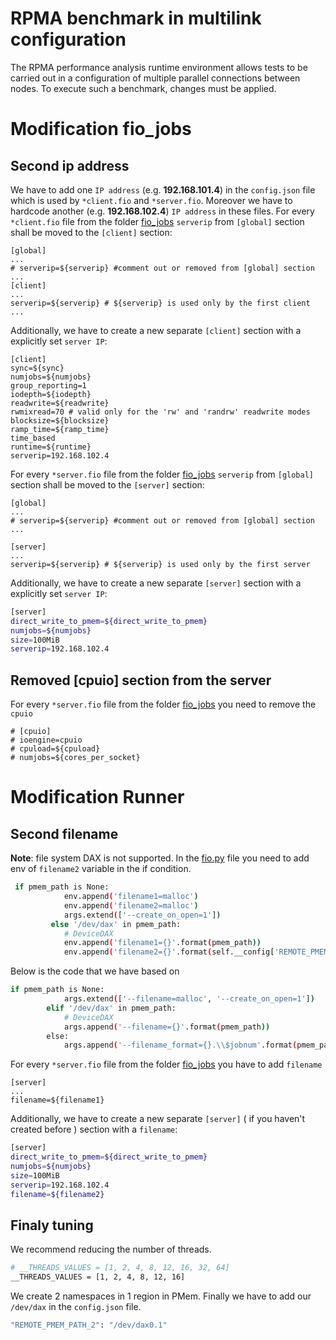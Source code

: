 # RPMA benchmark in multilink configuration

The RPMA performance analysis runtime environment allows tests to be carried out in a configuration of multiple parallel connections between nodes.
To execute such a benchmark, changes must be applied.
# Modification fio_jobs
## Second ip address
We have to add one `IP address` (e.g. **192.168.101.4**) in the `config.json` file which is used by `*client.fio` and `*server.fio`. 
Moreover we have to hardcode another (e.g. **192.168.102.4**) `IP address` in these files.
For every `*client.fio` file from the folder [fio_jobs](./tools/perf/fio_jobs) `serverip` from `[global]` section shall be moved to the `[client]` section:
```
[global]
...
# serverip=${serverip} #comment out or removed from [global] section
...
[client] 
...
serverip=${serverip} # ${serverip} is used only by the first client
...
```
Additionally, we have to create a new separate `[client]` section with a explicitly set `server IP`:
```
[client]
sync=${sync}
numjobs=${numjobs}
group_reporting=1
iodepth=${iodepth}
readwrite=${readwrite}
rwmixread=70 # valid only for the 'rw' and 'randrw' readwrite modes
blocksize=${blocksize}
ramp_time=${ramp_time}
time_based
runtime=${runtime}
serverip=192.168.102.4
```
For every `*server.fio` file from the folder [fio_jobs](./tools/perf/fio_jobs) `serverip` from `[global]` section shall be moved to the `[server]` section: 
```
[global]
...
# serverip=${serverip} #comment out or removed from [global] section
...

[server]
...
serverip=${serverip} # ${serverip} is used only by the first server
```
Additionally, we have to create a new separate `[server]` section with a explicitly set `server IP`:
```sh
[server]
direct_write_to_pmem=${direct_write_to_pmem}
numjobs=${numjobs}
size=100MiB
serverip=192.168.102.4
```
## Removed [cpuio] section from the server
For every `*server.fio` file from the folder [fio_jobs](./tools/perf/fio_jobs) you need to remove the `cpuio`
```
# [cpuio]
# ioengine=cpuio
# cpuload=${cpuload}
# numjobs=${cores_per_socket}
```
# Modification Runner
## Second filename
**Note**: file system DAX is not supported.
In the [fio.py](./tools/perf/lib/benchmark/runner/fio.py) file you need to add env of `filename2` variable in the if condition.
```sh
 if pmem_path is None:
            env.append('filename1=malloc')
            env.append('filename2=malloc')
            args.extend(['--create_on_open=1'])
         else '/dev/dax' in pmem_path:
            # DeviceDAX
            env.append('filename1={}'.format(pmem_path))
            env.append('filename2={}'.format(self.__config['REMOTE_PMEM_PATH_2']))
```
Below is the code that we have based on
```sh
if pmem_path is None:
            args.extend(['--filename=malloc', '--create_on_open=1'])
        elif '/dev/dax' in pmem_path:
            # DeviceDAX
            args.append('--filename={}'.format(pmem_path))
        else:
            args.append('--filename_format={}.\\$jobnum'.format(pmem_path))
```
For every `*server.fio` file from the folder [fio_jobs](./tools/perf/fio_jobs) you have to add `filename`
```
[server]
...
filename=${filename1}
```
Additionally, we have to create a new separate `[server]` ( if you haven't created before ) section with a `filename`:
```sh
[server]
direct_write_to_pmem=${direct_write_to_pmem}
numjobs=${numjobs}
size=100MiB
serverip=192.168.102.4
filename=${filename2}
```
## Finaly tuning
We recommend reducing the number of threads.
```sh
# __THREADS_VALUES = [1, 2, 4, 8, 12, 16, 32, 64]
__THREADS_VALUES = [1, 2, 4, 8, 12, 16]
```
We create 2 namespaces in 1 region in PMem.
Finally we have to add our `/dev/dax` in the `config.json` file.
```sh
"REMOTE_PMEM_PATH_2": "/dev/dax0.1"
```
